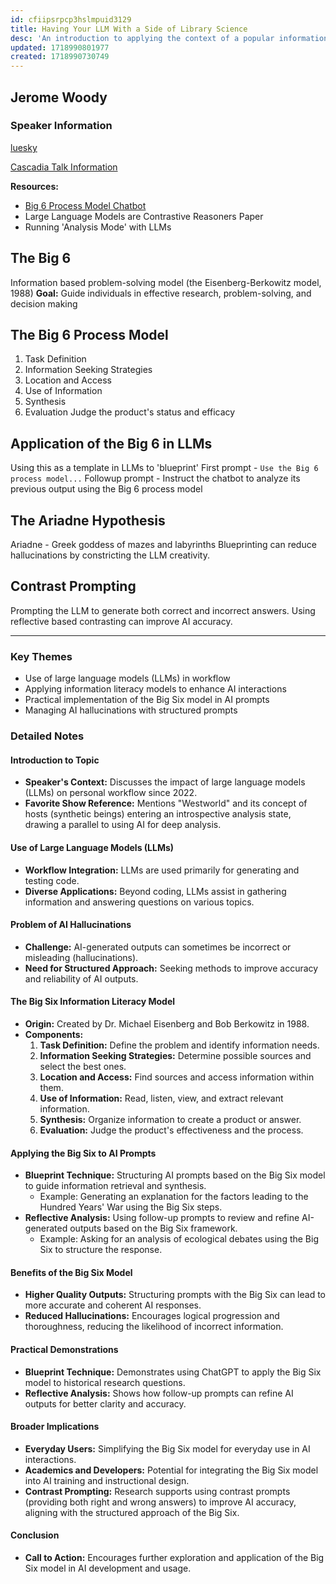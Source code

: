 ```yaml
---
id: cfiipsrpcp3hslmpuid3129
title: Having Your LLM With a Side of Library Science
desc: 'An introduction to applying the context of a popular information-based process model (the "Big 6") into LLM chatbots via prompting to improve output quality and activate shallow reflections.'
updated: 1718990801977
created: 1718990730749
---
```

## Jerome Woody
 
### Speaker Information
[luesky](https://bsky.app/profile/jwoody.bsky.social)

[Cascadia Talk Information](https://cascadiajs.com/2024/talks/having-your-llm-with-a-side-of-library-science)

**Resources:** 
- [Big 6 Process Model Chatbot](https://chatgpt.com/g/g-Hd9KW3Tek-big-6-process-model-bot)
- Large Language Models are Contrastive Reasoners Paper
- Running 'Analysis Mode' with LLMs

## The Big 6
Information based problem-solving model (the Eisenberg-Berkowitz model, 1988)
**Goal:** Guide individuals in effective research, problem-solving, and decision making

## The Big 6 Process Model
1. Task Definition
2. Information Seeking Strategies
3. Location and Access
4. Use of Information
5. Synthesis
6. Evaluation
Judge the product's status and efficacy 

## Application of the Big 6 in LLMs
Using this as a template in LLMs to 'blueprint'
First prompt - `Use the Big 6 process model...`
Followup prompt - Instruct the chatbot to analyze its previous output using the Big 6 process model

## The Ariadne Hypothesis
Ariadne - Greek goddess of mazes and labyrinths
Blueprinting can reduce hallucinations by constricting the LLM creativity.

## Contrast Prompting
Prompting the LLM to generate both correct and incorrect answers. Using reflective based contrasting can improve AI accuracy.

-------------------------------------------------

### Key Themes
- Use of large language models (LLMs) in workflow
- Applying information literacy models to enhance AI interactions
- Practical implementation of the Big Six model in AI prompts
- Managing AI hallucinations with structured prompts

### Detailed Notes

#### Introduction to Topic
- **Speaker's Context:** Discusses the impact of large language models (LLMs) on personal workflow since 2022.
- **Favorite Show Reference:** Mentions "Westworld" and its concept of hosts (synthetic beings) entering an introspective analysis state, drawing a parallel to using AI for deep analysis.

#### Use of Large Language Models (LLMs)
- **Workflow Integration:** LLMs are used primarily for generating and testing code.
- **Diverse Applications:** Beyond coding, LLMs assist in gathering information and answering questions on various topics.

#### Problem of AI Hallucinations
- **Challenge:** AI-generated outputs can sometimes be incorrect or misleading (hallucinations).
- **Need for Structured Approach:** Seeking methods to improve accuracy and reliability of AI outputs.

#### The Big Six Information Literacy Model
- **Origin:** Created by Dr. Michael Eisenberg and Bob Berkowitz in 1988.
- **Components:**
  1. **Task Definition:** Define the problem and identify information needs.
  2. **Information Seeking Strategies:** Determine possible sources and select the best ones.
  3. **Location and Access:** Find sources and access information within them.
  4. **Use of Information:** Read, listen, view, and extract relevant information.
  5. **Synthesis:** Organize information to create a product or answer.
  6. **Evaluation:** Judge the product's effectiveness and the process.

#### Applying the Big Six to AI Prompts
- **Blueprint Technique:** Structuring AI prompts based on the Big Six model to guide information retrieval and synthesis.
  - Example: Generating an explanation for the factors leading to the Hundred Years' War using the Big Six steps.
- **Reflective Analysis:** Using follow-up prompts to review and refine AI-generated outputs based on the Big Six framework.
  - Example: Asking for an analysis of ecological debates using the Big Six to structure the response.

#### Benefits of the Big Six Model
- **Higher Quality Outputs:** Structuring prompts with the Big Six can lead to more accurate and coherent AI responses.
- **Reduced Hallucinations:** Encourages logical progression and thoroughness, reducing the likelihood of incorrect information.

#### Practical Demonstrations
- **Blueprint Technique:** Demonstrates using ChatGPT to apply the Big Six model to historical research questions.
- **Reflective Analysis:** Shows how follow-up prompts can refine AI outputs for better clarity and accuracy.

#### Broader Implications
- **Everyday Users:** Simplifying the Big Six model for everyday use in AI interactions.
- **Academics and Developers:** Potential for integrating the Big Six model into AI training and instructional design.
- **Contrast Prompting:** Research supports using contrast prompts (providing both right and wrong answers) to improve AI accuracy, aligning with the structured approach of the Big Six.

#### Conclusion
- **Call to Action:** Encourages further exploration and application of the Big Six model in AI development and usage.